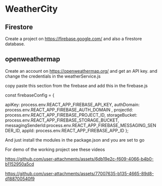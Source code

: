 # WeatherCity

## Firestore
Create a project on https://firebase.google.com/ and also a firestore database.

## openweathermap
Create an account on https://openweathermap.org/ and get an API key.
and change the credentials in the weatherService.js

copy paste this section from the firebase and add this in the firebase.js

const firebaseConfig = {


apiKey: process.env.REACT_APP_FIREBASE_API_KEY,
authDomain: process.env.REACT_APP_FIREBASE_AUTH_DOMAIN ,
projectId: process.env.REACT_APP_FIREBASE_PROJECT_ID,
storageBucket: process.env.REACT_APP_FIREBASE_STORAGE_BUCKET,
messagingSenderId:process.env.REACT_APP_FIREBASE_MESSAGING_SENDER_ID,
appId: process.env.REACT_APP_FIREBASE_APP_ID 
};

And just install the modules in the package.json and you are set to go

For demo of the working project see these videos


https://github.com/user-attachments/assets/6db19e2c-f609-4066-b4b0-b1152950a5cd



https://github.com/user-attachments/assets/77007635-b135-4665-89d8-d188700540f9